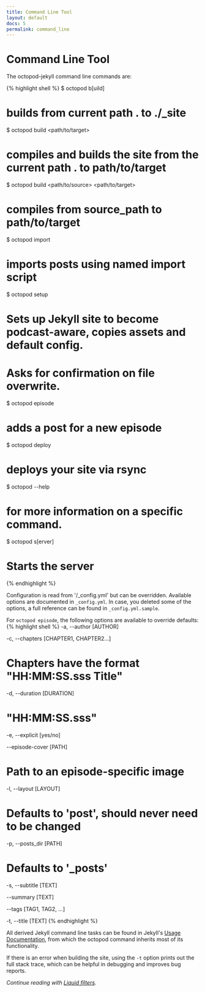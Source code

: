 ```yaml
---
title: Command Line Tool
layout: default
docs: 5
permalink: command_line
---
```


# Command Line Tool

The octopod-jekyll command line commands are:

{% highlight shell %}
$ octopod b[uild]
# builds from current path . to ./_site

$ octopod build <path/to/target>                   
# compiles and builds the site from the current path . to path/to/target

$ octopod build <path/to/source> <path/to/target>  
# compiles from source_path to  path/to/target

$ octopod import <importer name> <options>
# imports posts using named import script

$ octopod setup
# Sets up Jekyll site to become podcast-aware, copies assets and default config.
# Asks for confirmation on file overwrite.

$ octopod episode
# adds a post for a new episode

$ octopod deploy
# deploys your site via rsync

$ octopod <command> --help
# for more information on a specific command.

$ octopod s[erver]
# Starts the server
{% endhighlight %}

Configuration is read from '<source>/_config.yml' but can be overridden.
Available options are documented in `_config.yml`.
In case, you deleted some of the options, a full reference can be found in `_config.yml.sample`.

For ```octopod episode```, the following options are available to override defaults:
{% highlight shell %}
-a, --author [AUTHOR]

-c, --chapters [CHAPTER1, CHAPTER2...]
# Chapters have the format "HH:MM:SS.sss Title"

-d, --duration [DURATION]
# "HH:MM:SS.sss"

-e, --explicit [yes/no]

--episode-cover [PATH]
# Path to an episode-specific image

-l, --layout [LAYOUT]
# Defaults to 'post', should never need to be changed

-p, --posts_dir [PATH]
# Defaults to '_posts'

-s, --subtitle [TEXT]

--summary [TEXT]

--tags [TAG1, TAG2, ...]

-t, --title [TEXT]
{% endhighlight %}

All derived Jekyll command line tasks can be found in Jekyll's 
[Usage Documentation](http://jekyllrb.com/docs/usage/), from which the octopod 
command inherits most of its functionality.

If there is an error when building the site, using the ```-t``` option prints 
out the full stack trace, which can be helpful in debugging and improves bug reports.

_Continue reading with [Liquid filters](/liquid_filters)._
